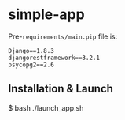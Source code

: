 # simple-app

Pre-`requirements/main.pip` file is:

```
Django==1.8.3
djangorestframework==3.2.1
psycopg2==2.6
```

## Installation & Launch

$ bash ./launch_app.sh